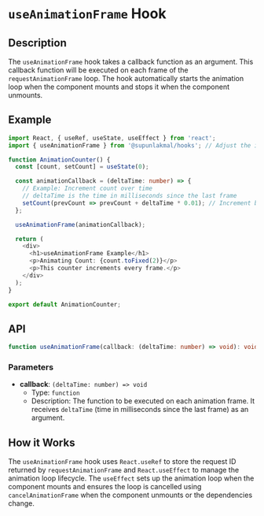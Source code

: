 # `useAnimationFrame` Hook

## Description

The `useAnimationFrame` hook takes a callback function as an argument. This callback function will be executed on each frame of the `requestAnimationFrame` loop. The hook automatically starts the animation loop when the component mounts and stops it when the component unmounts.

## Example

```typescript
import React, { useRef, useState, useEffect } from 'react';
import { useAnimationFrame } from '@supunlakmal/hooks'; // Adjust the import path

function AnimationCounter() {
  const [count, setCount] = useState(0);

  const animationCallback = (deltaTime: number) => {
    // Example: Increment count over time
    // deltaTime is the time in milliseconds since the last frame
    setCount(prevCount => prevCount + deltaTime * 0.01); // Increment based on time
  };

  useAnimationFrame(animationCallback);

  return (
    <div>
      <h1>useAnimationFrame Example</h1>
      <p>Animating Count: {count.toFixed(2)}</p>
      <p>This counter increments every frame.</p>
    </div>
  );
}

export default AnimationCounter;
```

## API

```typescript
function useAnimationFrame(callback: (deltaTime: number) => void): void;
```

### Parameters

- **callback**: `(deltaTime: number) => void`
  - Type: `function`
  - Description: The function to be executed on each animation frame. It receives `deltaTime` (time in milliseconds since the last frame) as an argument.

## How it Works

The `useAnimationFrame` hook uses `React.useRef` to store the request ID returned by `requestAnimationFrame` and `React.useEffect` to manage the animation loop lifecycle. The `useEffect` sets up the animation loop when the component mounts and ensures the loop is cancelled using `cancelAnimationFrame` when the component unmounts or the dependencies change.
